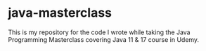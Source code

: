 # java-masterclass

This is my repository for the code I wrote while taking the Java Programming Masterclass covering Java 11 & 17 course in Udemy. 
